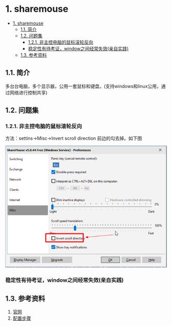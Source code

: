 # 1. sharemouse

- [1. sharemouse](#1-sharemouse)
  - [1.1. 简介](#11-简介)
  - [1.2. 问题集](#12-问题集)
    - [1.2.1. 非主控电脑的鼠标滚轮反向](#121-非主控电脑的鼠标滚轮反向)
    - [稳定性有待考证，window之间经常失效(亲自实践)](#稳定性有待考证window之间经常失效亲自实践)
  - [1.3. 参考资料](#13-参考资料)

## 1.1. 简介

多台台电脑，多个显示器，公用一套鼠标和键盘。(支持windows和linux公用，通过网络进行控制共享)

## 1.2. 问题集

### 1.2.1. 非主控电脑的鼠标滚轮反向

方法：settins->Misc->Invert scroll direction 前边的勾去掉。如下图

![Invert_scroll_direction](./img/Invert_scroll_direction.png)

### 稳定性有待考证，window之间经常失效(亲自实践)

## 1.3. 参考资料

1. [官网](https://www.sharemouse.com/doc/installation/)
2. [配置步骤](https://blog.csdn.net/zhangyu4863/article/details/81750161)
